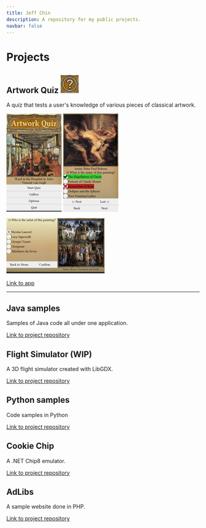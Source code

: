 ```yaml
---
title: Jeff Chin
description: A repository for my public projects.
navbar: false
---
```


# Projects
## Artwork Quiz [![Artwork Quiz Logo](./img/artquiz.png)](https://play.google.com/store/apps/details?id=com.homefriend.artquiz.android)

A quiz that tests a user's knowledge of various pieces of classical artwork.

![Artwork Quiz Screenshot 1](./img/artquiz_scr1.png)
![Artwork Quiz Screenshot 3](./img/artquiz_scr3.png)

![Artwork Quiz Screenshot 2](./img/artquiz_scr2.png)


[Link to app](https://play.google.com/store/apps/details?id=com.homefriend.artquiz.android)

___
## Java samples
Samples of Java code all under one application.

[Link to project repository](https://github.com/Homiesoft/java-samples)
## Flight Simulator (WIP)
A 3D flight simulator created with LibGDX.

[Link to project repository](https://github.com/Homiesoft/FlightSim)
## Python samples
Code samples in Python

[Link to project repository](https://github.com/Homiesoft/PySolutions)
## Cookie Chip
A .NET Chip8 emulator.

[Link to project repository](https://github.com/Homiesoft/CookieChip)
## AdLibs
A sample website done in PHP.

[Link to project repository](https://github.com/Homiesoft/AdLibs)

